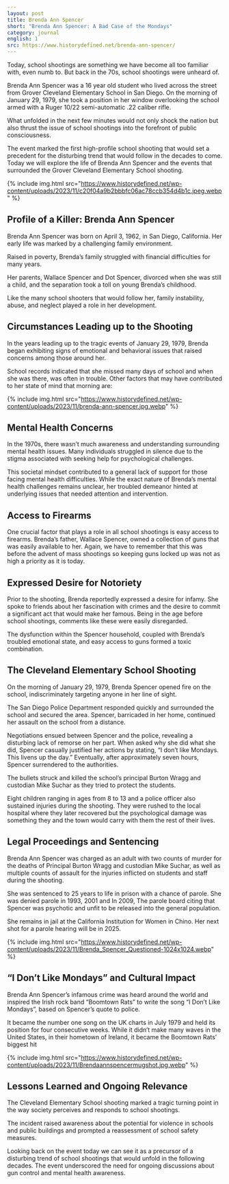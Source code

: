 ```yaml
---
layout: post
title: Brenda Ann Spencer
short: "Brenda Ann Spencer: A Bad Case of the Mondays"
category: journal
english: 1
src: https://www.historydefined.net/brenda-ann-spencer/
---
```


Today, school shootings are something we have become all too familiar with, even numb to. But back in the 70s, school shootings were unheard of.

Brenda Ann Spencer was a 16 year old student who lived across the street from Grover Cleveland Elementary School in San Diego. On the morning of January 29, 1979, she took a position in her window overlooking the school armed with a Ruger 10/22 semi-automatic .22 caliber rifle.

What unfolded in the next few minutes would not only shock the nation but also thrust the issue of school shootings into the forefront of public consciousness.

The event marked the first high-profile school shooting that would set a precedent for the disturbing trend that would follow in the decades to come. Today we will explore the life of Brenda Ann Spencer and the events that surrounded the Grover Cleveland Elementary School shooting.

{% include img.html src="https://www.historydefined.net/wp-content/uploads/2023/11/c20f04a9b2bbbfc06ac78ccb354d4b1c.jpeg.webp" %}

## Profile of a Killer: Brenda Ann Spencer

Brenda Ann Spencer was born on April 3, 1962, in San Diego, California. Her early life was marked by a challenging family environment.

Raised in poverty, Brenda’s family struggled with financial difficulties for many years.

Her parents, Wallace Spencer and Dot Spencer, divorced when she was still a child, and the separation took a toll on young Brenda’s childhood.

Like the many school shooters that would follow her, family instability, abuse, and neglect played a role in her development.

## Circumstances Leading up to the Shooting

In the years leading up to the tragic events of January 29, 1979, Brenda began exhibiting signs of emotional and behavioral issues that raised concerns among those around her.

School records indicated that she missed many days of school and when she was there, was often in trouble. Other factors that may have contributed to her state of mind that morning are:

{% include img.html src="https://www.historydefined.net/wp-content/uploads/2023/11/brenda-ann-spencer.jpg.webp" %}

## Mental Health Concerns

In the 1970s, there wasn’t much awareness and understanding surrounding mental health issues. Many individuals struggled in silence due to the stigma associated with seeking help for psychological challenges.

This societal mindset contributed to a general lack of support for those facing mental health difficulties. While the exact nature of Brenda’s mental health challenges remains unclear, her troubled demeanor hinted at underlying issues that needed attention and intervention.

## Access to Firearms

One crucial factor that plays a role in all school shootings is easy access to firearms. Brenda’s father, Wallace Spencer, owned a collection of guns that was easily available to her. Again, we have to remember that this was before the advent of mass shootings so keeping guns locked up was not as high a priority as it is today.

## Expressed Desire for Notoriety

Prior to the shooting, Brenda reportedly expressed a desire for infamy. She spoke to friends about her fascination with crimes and the desire to commit a significant act that would make her famous. Being in the age before school shootings, comments like these were easily disregarded.

The dysfunction within the Spencer household, coupled with Brenda’s troubled emotional state, and easy access to guns formed a toxic combination.

## The Cleveland Elementary School Shooting

On the morning of January 29, 1979, Brenda Spencer opened fire on the school, indiscriminately targeting anyone in her line of sight.

The San Diego Police Department responded quickly and surrounded the school and secured the area. Spencer, barricaded in her home, continued her assault on the school from a distance.

Negotiations ensued between Spencer and the police, revealing a disturbing lack of remorse on her part. When asked why she did what she did, Spencer casually justified her actions by stating, “I don’t like Mondays. This livens up the day.” Eventually, after approximately seven hours, Spencer surrendered to the authorities.

The bullets struck and killed the school’s principal Burton Wragg and custodian Mike Suchar as they tried to protect the students.

Eight children ranging in ages from 8 to 13 and a police officer also sustained injuries during the shooting. They were rushed to the local hospital where they later recovered but the psychological damage was something they and the town would carry with them the rest of their lives.

## Legal Proceedings and Sentencing

Brenda Ann Spencer was charged as an adult with two counts of murder for the deaths of Principal Burton Wragg and custodian Mike Suchar, as well as multiple counts of assault for the injuries inflicted on students and staff during the shooting.

She was sentenced to 25 years to life in prison with a chance of parole. She was denied parole in 1993, 2001 and In 2009, The parole board citing that Spencer was psychotic and unfit to be released into the general population.

She remains in jail at the California Institution for Women in Chino. Her next shot for a parole hearing will be in 2025.

{% include img.html src="https://www.historydefined.net/wp-content/uploads/2023/11/Brenda_Spencer_Questioned-1024x1024.webp" %}

## “I Don’t Like Mondays” and Cultural Impact

Brenda Ann Spencer’s infamous crime was heard around the world and inspired the Irish rock band “Boomtown Rats” to write the song “I Don’t Like Mondays”, based on Spencer’s quote to police.

It became the number one song on the UK charts in July 1979 and held its position for four consecutive weeks. While it didn’t make many waves in the United States, in their hometown of Ireland, it became the Boomtown Rats’ biggest hit

{% include img.html src="https://www.historydefined.net/wp-content/uploads/2023/11/Brendaannspencermugshot.jpg.webp" %}

## Lessons Learned and Ongoing Relevance

The Cleveland Elementary School shooting marked a tragic turning point in the way society perceives and responds to school shootings.

The incident raised awareness about the potential for violence in schools and public buildings and prompted a reassessment of school safety measures.

Looking back on the event today we can see it as a precursor of a disturbing trend of school shootings that would unfold in the following decades. The event underscored the need for ongoing discussions about gun control and mental health awareness.
